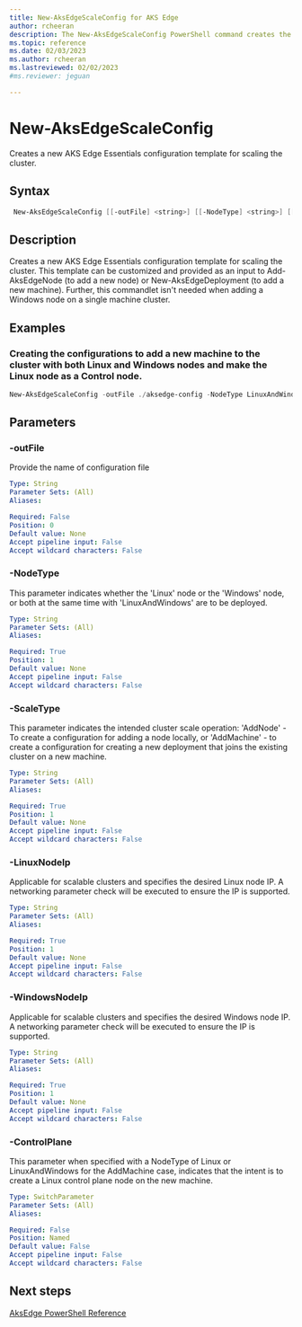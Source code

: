 ```yaml
---
title: New-AksEdgeScaleConfig for AKS Edge
author: rcheeran
description: The New-AksEdgeScaleConfig PowerShell command creates the configs needed to scale the cluster.
ms.topic: reference
ms.date: 02/03/2023
ms.author: rcheeran 
ms.lastreviewed: 02/02/2023
#ms.reviewer: jeguan

---
```


# New-AksEdgeScaleConfig

Creates a new AKS Edge Essentials configuration template for scaling the cluster.

## Syntax

```powershell
 New-AksEdgeScaleConfig [[-outFile] <string>] [[-NodeType] <string>] [[-ScaleType] <string>]  [[-LinuxNodeIp] <string>] [[-WindowsNodeIp] <string>] [-ControlPlane]
```

## Description

Creates a new AKS Edge Essentials configuration template for scaling the cluster. This template can be customized and provided as an input to Add-AksEdgeNode (to add a new node) or  New-AksEdgeDeployment (to add a new machine). Further, this commandlet isn't needed when adding a Windows node on a single machine cluster. 

## Examples

### Creating the configurations to add a new machine to the cluster with both Linux and Windows nodes and make the Linux node as a Control node.

```powershell
New-AksEdgeScaleConfig -outFile ./aksedge-config -NodeType LinuxAndWindows -ScaleType AddMachine -LinuxNodeIp 192.168.1.2 -WindowsNodeIp 192.168.1.3 -ControlPlane
```

## Parameters

### -outFile
Provide the name of configuration file

```yaml
Type: String
Parameter Sets: (All)
Aliases:

Required: False
Position: 0
Default value: None
Accept pipeline input: False
Accept wildcard characters: False
```

### -NodeType

This parameter indicates whether the 'Linux' node or the 'Windows' node, or both at the same time with 'LinuxAndWindows' are to be deployed. 

```yaml
Type: String
Parameter Sets: (All)
Aliases:

Required: True
Position: 1
Default value: None
Accept pipeline input: False
Accept wildcard characters: False
```

### -ScaleType

This parameter indicates the intended cluster scale operation: 'AddNode' - To create a configuration for adding a node locally, or 'AddMachine' - to create a configuration for creating a new deployment that joins the existing cluster on a new machine.

```yaml
Type: String
Parameter Sets: (All)
Aliases:

Required: True
Position: 1
Default value: None
Accept pipeline input: False
Accept wildcard characters: False
```

### -LinuxNodeIp

Applicable for scalable clusters and specifies the desired Linux node IP. A networking parameter check will be executed to ensure the IP is supported.

```yaml
Type: String
Parameter Sets: (All)
Aliases:

Required: True
Position: 1
Default value: None
Accept pipeline input: False
Accept wildcard characters: False
```

### -WindowsNodeIp

Applicable for scalable clusters and specifies the desired Windows node IP. A networking parameter check will be executed to ensure the IP is supported.

```yaml
Type: String
Parameter Sets: (All)
Aliases:

Required: True
Position: 1
Default value: None
Accept pipeline input: False
Accept wildcard characters: False
```

### -ControlPlane

This parameter when specified with a NodeType of Linux or LinuxAndWindows for the AddMachine case, indicates that the intent is to create a Linux control plane node on the new machine.

```yaml
Type: SwitchParameter
Parameter Sets: (All)
Aliases:

Required: False
Position: Named
Default value: False
Accept pipeline input: False
Accept wildcard characters: False
```
## Next steps

[AksEdge PowerShell Reference](./index.md)
